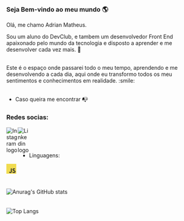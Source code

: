 ### Seja Bem-vindo ao meu mundo :earth_americas:
 Olá, me chamo Adrian Matheus.
<br>

 Sou um aluno do DevClub, e tambem um desenvolvedor Front End apaixonado pelo mundo da tecnologia e disposto a aprender e me desenvolver cada vez mais. :star2:

<br>
 Este é o espaço onde passarei todo o meu tempo, aprendendo e me desenvolvendo a cada dia, aqui onde eu transformo todos os meu sentimentos e conhecimentos em realidade. :smile:
<br>
<br>

- Caso queira me encontrar :mailbox_with_no_mail:
### Redes socias:



<p>
<a href="https://www.instagram.com/_adrian.mth/"> <img align="left" width="30px" src="https://cdn.jsdelivr.net/npm/simple-icons@3.13.0/icons/instagram.svg" alt="Instagram logo" />
</a>
<a href="https://www.linkedin.com/in/adrian-matheus/"> <img align="left" width="30px" src="https://cdn.jsdelivr.net/npm/simple-icons@3.13.0/icons/linkedin.svg" alt="Linkedin logo" />
</a>
</p>
<br>
<br>
<br>
<p align="left">

 - Linguagens:
</p><code><img align="left" alt="JavaScript" width="26px" src="https://raw.githubusercontent.com/github/explore/80688e429a7d4ef2fca1e82350fe8e3517d3494d/topics/javascript/javascript.png" /></code>
<br>

<br>

<br>

![Anurag's GitHub stats](https://github-readme-stats.vercel.app/api?username=AdrianPGM&show_icons=true&theme=transparent)
 <br>
 <br>
 <br>
 ![Top Langs](https://github-readme-stats.vercel.app/api/top-langs/?username=AdrianPGM&layout=compact)





<!--
**AdrianPGM/AdrianPGM** is a ✨ _special_ ✨ repository because its `README.md` (this file) appears on your GitHub profile.

Here are some ideas to get you started:

- 🔭 I’m currently working on ...
- 🌱 I’m currently learning ...
- 👯 I’m looking to collaborate on ...
- 🤔 I’m looking for help with ...
- 💬 Ask me about ...
- 📫 How to reach me: ...
- 😄 Pronouns: ...
- ⚡ Fun fact: ...
-->
